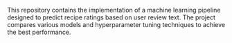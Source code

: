 This repository contains the implementation of a machine learning pipeline designed to predict recipe ratings based on user review text. The project compares various models and hyperparameter tuning techniques to achieve the best performance.

